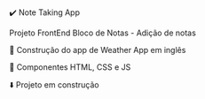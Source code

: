 :heavy_check_mark: Note Taking App

Projeto FrontEnd Bloco de Notas - Adição de notas 

:wrench: Construção do app de Weather App em inglês 

:art: Componentes HTML, CSS e JS 

:arrow_down: Projeto em construção


